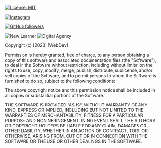  [![License: MIT](https://img.shields.io/badge/License-MIT-yellow.svg)](https://opensource.org/licenses/MIT)

 [![Instagram](https://img.shields.io/badge/-Socreativity1-%23E4405F?style=for-the-badge&logo=Instagram&logoColor=white)](https://www.instagram.com/Socreativity1/)

[![GitHub followers](https://img.shields.io/github/followers/Webdev.svg?style=social&label=Follow)](https://github.com/your_username)

![New Learner](https://img.shields.io/badge/Learning-New%20Learner-lightgrey?style=flat) 
![Digital Agency](https://img.shields.io/badge/Digital%20Agency-purple?style=flat&logoColor=white)
























Copyright (c) [2023] [WebDev]

Permission is hereby granted, free of charge, to any person obtaining a copy
of this software and associated documentation files (the "Software"), to deal
in the Software without restriction, including without limitation the rights
to use, copy, modify, merge, publish, distribute, sublicense, and/or sell
copies of the Software, and to permit persons to whom the Software is
furnished to do so, subject to the following conditions:

The above copyright notice and this permission notice shall be included in all
copies or substantial portions of the Software.

THE SOFTWARE IS PROVIDED "AS IS", WITHOUT WARRANTY OF ANY KIND, EXPRESS OR
IMPLIED, INCLUDING BUT NOT LIMITED TO THE WARRANTIES OF MERCHANTABILITY,
FITNESS FOR A PARTICULAR PURPOSE AND NONINFRINGEMENT. IN NO EVENT SHALL THE
AUTHORS OR COPYRIGHT HOLDERS BE LIABLE FOR ANY CLAIM, DAMAGES OR OTHER
LIABILITY, WHETHER IN AN ACTION OF CONTRACT, TORT OR OTHERWISE, ARISING FROM,
OUT OF OR IN CONNECTION WITH THE SOFTWARE OR THE USE OR OTHER DEALINGS IN THE
SOFTWARE.

<!---
WebDevDuck007/WebDevDuck007 is a ✨ special ✨ repository because its `README.md` (this file) appears on your GitHub profile.
You can click the Preview link to take a look at your changes.
--->
